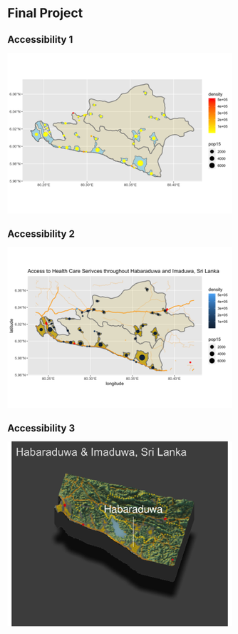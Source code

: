 # Final Project

## Accessibility 1

![GitHub Logo](accessibility1.png)

## Accessibility 2

![GitHub Logo](accessibility2.png)

## Accessibility 3

![GitHub Logo](accessibility3.png)
